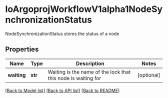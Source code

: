 # IoArgoprojWorkflowV1alpha1NodeSynchronizationStatus

NodeSynchronizationStatus stores the status of a node
## Properties
Name | Type | Description | Notes
------------ | ------------- | ------------- | -------------
**waiting** | **str** | Waiting is the name of the lock that this node is waiting for | [optional] 

[[Back to Model list]](../README.md#documentation-for-models) [[Back to API list]](../README.md#documentation-for-api-endpoints) [[Back to README]](../README.md)


